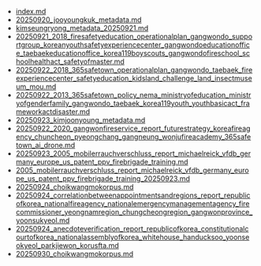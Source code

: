 * [index.md](index.md)
* [20250920_jooyoungkuk_metadata.md](20250920_jooyoungkuk_metadata.md)
* [kimseungryong_metadata_20250921.md](kimseungryong_metadata_20250921.md)
* [20250921_2018_firesafetyeducation_operationalplan_gangwondo_supportgroup_koreanyouthsafetyexperiencecenter_gangwondoeducationoffice_taebaekeducationoffice_korea119boyscouts_gangwondofireschool_schoolhealthact_safetyofmaster.md](20250921_2018_firesafetyeducation_operationalplan_gangwondo_supportgroup_koreanyouthsafetyexperiencecenter_gangwondoeducationoffice_taebaekeducationoffice_korea119boyscouts_gangwondofireschool_schoolhealthact_safetyofmaster.md)
* [20250922_2018_365safetown_operationalplan_gangwondo_taebaek_fireexperiencecenter_safetyeducation_kidsland_challenge_land_insectmuseum_mou.md](20250922_2018_365safetown_operationalplan_gangwondo_taebaek_fireexperiencecenter_safetyeducation_kidsland_challenge_land_insectmuseum_mou.md)
* [20250922_2013_365safetown_policy_nema_ministryofeducation_ministryofgenderfamily_gangwondo_taebaek_korea119youth_youthbasicact_frameworkactdisaster.md](20250922_2013_365safetown_policy_nema_ministryofeducation_ministryofgenderfamily_gangwondo_taebaek_korea119youth_youthbasicact_frameworkactdisaster.md)
* [20250923_kimjoonyoung_metadata.md](20250923_kimjoonyoung_metadata.md)
* [20250922_2020_gangwonfireservice_report_futurestrategy_koreafireagency_chuncheon_pyeongchang_gangneung_wonjufireacademy_365safetown_ai_drone.md](20250922_2020_gangwonfireservice_report_futurestrategy_koreafireagency_chuncheon_pyeongchang_gangneung_wonjufireacademy_365safetown_ai_drone.md)
* [20250923_2005_mobilerrauchverschluss_report_michaelreick_vfdb_germany_europe_us_patent_ppv_firebrigade_training.md](20250923_2005_mobilerrauchverschluss_report_michaelreick_vfdb_germany_europe_us_patent_ppv_firebrigade_training.md)
* [2005_mobilerrauchverschluss_report_michaelreick_vfdb_germany_europe_us_patent_ppv_firebrigade_training_20250923.md](2005_mobilerrauchverschluss_report_michaelreick_vfdb_germany_europe_us_patent_ppv_firebrigade_training_20250923.md)
* [20250924_choikwangmokorpus.md](20250924_choikwangmokorpus.md)
* [20250924_correlationbetweenappointmentsandregions_report_republicofkorea_nationalfireagency_nationalemergencymanagementagency_firecommissioner_yeongnamregion_chungcheongregion_gangwonprovince_yoonsukyeol.md](20250924_correlationbetweenappointmentsandregions_report_republicofkorea_nationalfireagency_nationalemergencymanagementagency_firecommissioner_yeongnamregion_chungcheongregion_gangwonprovince_yoonsukyeol.md)
* [20250924_anecdoteverification_report_republicofkorea_constitutionalcourtofkorea_nationalassemblyofkorea_whitehouse_handucksoo_yoonseokyeol_parkjiewon_korusfta.md](20250924_anecdoteverification_report_republicofkorea_constitutionalcourtofkorea_nationalassemblyofkorea_whitehouse_handucksoo_yoonseokyeol_parkjiewon_korusfta.md)
* [20250930_choikwangmokorpus.md](20250930_choikwangmokorpus.md)
